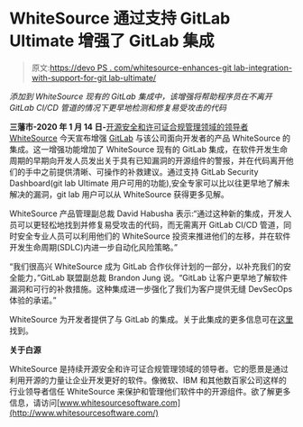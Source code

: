 # WhiteSource 通过支持 GitLab Ultimate 增强了 GitLab 集成

> 原文:[https://devo PS . com/whitesource-enhances-git lab-integration-with-support-for-git lab-ultimate/](https://devops.com/whitesource-enhances-gitlab-integration-with-support-for-gitlab-ultimate/)

*添加到 WhiteSource 现有的 GitLab 集成中，该增强将帮助程序员在不离开 GitLab CI/CD 管道的情况下更早地检测和修复易受攻击的代码*

**三藩市-2020 年 1 月 14 日-**[开源安全和许可证合规管理领域的领导者 WhiteSource](https://www.whitesourcesoftware.com/) 今天宣布增强 [GitLab](https://about.gitlab.com/) 与该公司面向开发者的产品 WhiteSource 的集成。这一增强功能增加了 WhiteSource 现有的 GitLab 集成，在软件开发生命周期的早期向开发人员发出关于具有已知漏洞的开源组件的警报，并在代码离开他们的手中之前提供清晰、可操作的补救建议。通过支持 GitLab Security Dashboard(git lab Ultimate 用户可用的功能),安全专家可以比以往更早地了解未解决的漏洞，git lab 用户可以从 WhiteSource 获得更多见解。

WhiteSource 产品管理副总裁 David Habusha 表示:“通过这种新的集成，开发人员可以更轻松地找到并修复易受攻击的代码，而无需离开 GitLab CI/CD 管道，同时安全专业人员可以利用他们的 WhiteSource 投资来推进他们的左移，并在软件开发生命周期(SDLC)内进一步自动化风险策略。”

“我们很高兴 WhiteSource 成为 GitLab 合作伙伴计划的一部分，以补充我们的安全能力，”GitLab 联盟副总裁 Brandon Jung 说。“GitLab 让客户更早地了解软件漏洞和可行的补救措施。这种集成进一步强化了我们为客户提供无缝 DevSecOps 体验的承诺。”

WhiteSource 为开发者提供了与 GitLab 的集成。关于此集成的更多信息可在[这里](https://www.whitesourcesoftware.com/gitlab/)找到。

**关于白源**

WhiteSource 是持续开源安全和许可证合规管理领域的领导者。它的愿景是通过利用开源的力量让企业开发更好的软件。像微软、IBM 和其他数百家公司这样的行业领导者信任 WhiteSource 来保护和管理他们软件中的开源组件。欲了解更多信息，请访问[www.whitesourcesoftware.com](http://www.whitesourcesoftware.com/)